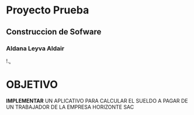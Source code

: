 # Proyecto Prueba
## Construccion de Sofware
### Aldana Leyva Aldair
!.[.](/Proyecto-de-Fin-de-Curso/images/imagen.png)


# OBJETIVO
**IMPLEMENTAR** UN APLICATIVO PARA CALCULAR EL SUELDO A PAGAR
DE UN TRABAJADOR DE LA EMPRESA HORIZONTE SAC

